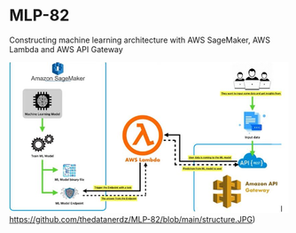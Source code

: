 # MLP-82
Constructing machine learning architecture with AWS SageMaker, AWS  Lambda  and  AWS API Gateway



![Project structure](https://github.com/thedatanerdz/MLP-82/blob/main/structure.JPG)https://github.com/thedatanerdz/MLP-82/blob/main/structure.JPG)

